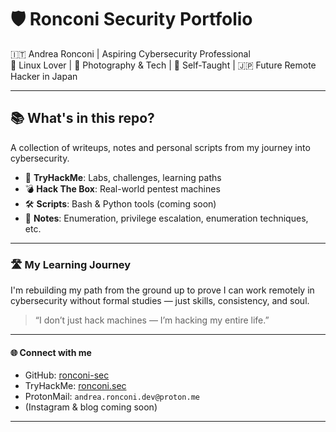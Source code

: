 # 🛡️ Ronconi Security Portfolio

🇮🇹 Andrea Ronconi | Aspiring Cybersecurity Professional  
🐧 Linux Lover | 📸 Photography & Tech | 🧠 Self-Taught | 🇯🇵 Future Remote Hacker in Japan

---

## 📚 What's in this repo?

A collection of writeups, notes and personal scripts from my journey into cybersecurity.

- 🧠 **TryHackMe**: Labs, challenges, learning paths
- 💣 **Hack The Box**: Real-world pentest machines
- 🛠️ **Scripts**: Bash & Python tools (coming soon)
- 📝 **Notes**: Enumeration, privilege escalation, enumeration techniques, etc.

---

### 🛣️ My Learning Journey
I'm rebuilding my path from the ground up to prove I can work remotely in cybersecurity without formal studies — just skills, consistency, and soul.

> “I don’t just hack machines — I’m hacking my entire life.”  

---

#### 🌐 Connect with me
- GitHub: [ronconi-sec](https://github.com/ronconi-sec)
- TryHackMe: [ronconi.sec](https://tryhackme.com/p/ronconi.sec)
- ProtonMail: `andrea.ronconi.dev@proton.me`
- (Instagram & blog coming soon)

---
